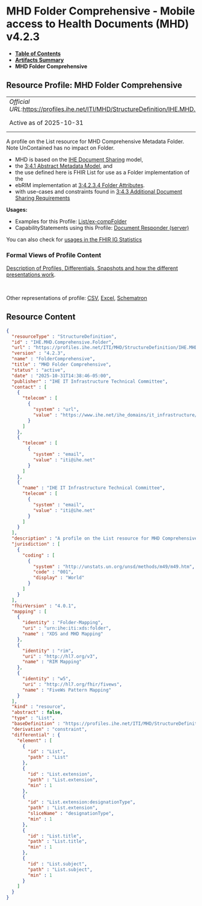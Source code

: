 # MHD Folder Comprehensive - Mobile access to Health Documents (MHD) v4.2.3

* [**Table of Contents**](toc.md)
* [**Artifacts Summary**](artifacts.md)
* **MHD Folder Comprehensive**

## Resource Profile: MHD Folder Comprehensive 

| | |
| :--- | :--- |
| *Official URL*:https://profiles.ihe.net/ITI/MHD/StructureDefinition/IHE.MHD.Comprehensive.Folder | *Version*:4.2.3 |
| Active as of 2025-10-31 | *Computable Name*:FolderComprehensive |

 
A profile on the List resource for MHD Comprehensive Metadata Folder. Note UnContained has no impact on Folder. 
* MHD is based on the [IHE Document Sharing](https://profiles.ihe.net/ITI/HIE-Whitepaper/index.html) model,
* the [3:4.1 Abstract Metadata Model](https://profiles.ihe.net/ITI/TF/Volume3/ch-4.1.html#4.1), and
* the use defined here is FHIR List for use as a Folder implementation of the
* ebRIM implementation at [3:4.2.3.4 Folder Attributes](https://profiles.ihe.net/ITI/TF/Volume3/ch-4.2.html#4.2.3.4).
* with use-cases and constraints found in [3:4.3 Additional Document Sharing Requirements](https://profiles.ihe.net/ITI/TF/Volume3/ch-4.3.html#4.3)
 

**Usages:**

* Examples for this Profile: [List/ex-compFolder](List-ex-compFolder.md)
* CapabilityStatements using this Profile: [Document Responder (server)](CapabilityStatement-IHE.MHD.DocumentResponder.md)

You can also check for [usages in the FHIR IG Statistics](https://packages2.fhir.org/xig/ihe.iti.mhd|current/StructureDefinition/IHE.MHD.Comprehensive.Folder)

### Formal Views of Profile Content

 [Description of Profiles, Differentials, Snapshots and how the different presentations work](http://build.fhir.org/ig/FHIR/ig-guidance/readingIgs.html#structure-definitions). 

 

Other representations of profile: [CSV](StructureDefinition-IHE.MHD.Comprehensive.Folder.csv), [Excel](StructureDefinition-IHE.MHD.Comprehensive.Folder.xlsx), [Schematron](StructureDefinition-IHE.MHD.Comprehensive.Folder.sch) 



## Resource Content

```json
{
  "resourceType" : "StructureDefinition",
  "id" : "IHE.MHD.Comprehensive.Folder",
  "url" : "https://profiles.ihe.net/ITI/MHD/StructureDefinition/IHE.MHD.Comprehensive.Folder",
  "version" : "4.2.3",
  "name" : "FolderComprehensive",
  "title" : "MHD Folder Comprehensive",
  "status" : "active",
  "date" : "2025-10-31T14:38:46-05:00",
  "publisher" : "IHE IT Infrastructure Technical Committee",
  "contact" : [
    {
      "telecom" : [
        {
          "system" : "url",
          "value" : "https://www.ihe.net/ihe_domains/it_infrastructure/"
        }
      ]
    },
    {
      "telecom" : [
        {
          "system" : "email",
          "value" : "iti@ihe.net"
        }
      ]
    },
    {
      "name" : "IHE IT Infrastructure Technical Committee",
      "telecom" : [
        {
          "system" : "email",
          "value" : "iti@ihe.net"
        }
      ]
    }
  ],
  "description" : "A profile on the List resource for MHD Comprehensive Metadata Folder. Note UnContained has no impact on Folder.\r\n- MHD is based on the [IHE Document Sharing](https://profiles.ihe.net/ITI/HIE-Whitepaper/index.html) model, \r\n- the [3:4.1 Abstract Metadata Model](https://profiles.ihe.net/ITI/TF/Volume3/ch-4.1.html#4.1), and \r\n- the use defined here is FHIR List for use as a Folder implementation of the \r\n- ebRIM implementation at [3:4.2.3.4 Folder Attributes](https://profiles.ihe.net/ITI/TF/Volume3/ch-4.2.html#4.2.3.4).\r\n- with use-cases and constraints found in [3:4.3 Additional Document Sharing Requirements](https://profiles.ihe.net/ITI/TF/Volume3/ch-4.3.html#4.3)",
  "jurisdiction" : [
    {
      "coding" : [
        {
          "system" : "http://unstats.un.org/unsd/methods/m49/m49.htm",
          "code" : "001",
          "display" : "World"
        }
      ]
    }
  ],
  "fhirVersion" : "4.0.1",
  "mapping" : [
    {
      "identity" : "Folder-Mapping",
      "uri" : "urn:ihe:iti:xds:folder",
      "name" : "XDS and MHD Mapping"
    },
    {
      "identity" : "rim",
      "uri" : "http://hl7.org/v3",
      "name" : "RIM Mapping"
    },
    {
      "identity" : "w5",
      "uri" : "http://hl7.org/fhir/fivews",
      "name" : "FiveWs Pattern Mapping"
    }
  ],
  "kind" : "resource",
  "abstract" : false,
  "type" : "List",
  "baseDefinition" : "https://profiles.ihe.net/ITI/MHD/StructureDefinition/IHE.MHD.Minimal.Folder",
  "derivation" : "constraint",
  "differential" : {
    "element" : [
      {
        "id" : "List",
        "path" : "List"
      },
      {
        "id" : "List.extension",
        "path" : "List.extension",
        "min" : 1
      },
      {
        "id" : "List.extension:designationType",
        "path" : "List.extension",
        "sliceName" : "designationType",
        "min" : 1
      },
      {
        "id" : "List.title",
        "path" : "List.title",
        "min" : 1
      },
      {
        "id" : "List.subject",
        "path" : "List.subject",
        "min" : 1
      }
    ]
  }
}

```
